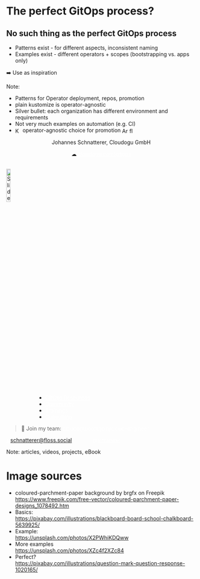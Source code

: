 <!-- .slide: style="color: #5b5a5a" class="floatRight"-->
<!-- .slide: data-background-image="images/question-mark-g8640ed2c2_1920.jpg" data-background-size="45%" data-background-color="white" data-background-position="left" -->
# The perfect GitOps process? <!-- .element: style="color: #5b5a5a; font-size: 130%"  class="floatRight" -->



## No such thing as the perfect GitOps process 

* Patterns exist - for different aspects, inconsistent naming
* Examples exist - different operators + scopes (bootstrapping vs. apps only)

➡️ Use as inspiration

Note:
* Patterns for Operator deployment, repos, promotion
* plain kustomize is operator-agnostic
* Silver bullet: each organization has different environment and requirements
* Not very much examples on automation (e.g. CI)
* <img data-src="images/kustomize-icon.svg" title="Kustomize" style="height: 1.1em; vertical-align: middle;"/> operator-agnostic choice for promotion <img data-src="images/argo-icon.svg" title="ArgoCD" style="height: 1.1em; vertical-align: middle;" /> <img data-src="images/flux-icon.svg" title="flux" style="height: 1.1em; vertical-align: middle;"/>



<!-- .slide: data-background-image="images/trainings_16_9.png"  -->
<!-- .slide: data-background-color="#165D84"  -->
<!-- .slide: id="last" -->
<!-- .slide: style="font-size: 100%; " -->
<!-- .slide: style="text-align: center !important;"  -->

<span style="text-align: center !important;">
  <p>Johannes Schnatterer, Cloudogu GmbH</p>
  <p>☁ <a href="https://cloudogu.com/gitops/"  class="non-blue-link">cloudogu.com/gitops</a></p>
</span>
<br/>
<a href="https://cloudogu.github.io/gitops-talks"><img title="Slides" data-src="images/qr-slides.png" class="floatRight" width="15%" style="margin-right:250px"/></a>

<ul style="margin-left: 80px">
  <li><a href="https://cloudogu.com/gitops/" class="non-blue-link">GitOps Resources</a></li>
  <li><a href="https://community.cloudogu.com/c/gitops/23" class="non-blue-link">Community</a></li>
  <li><a href="https://cloudogu.com/de/schulungen/kubernetes/gitops-continuous-operations/" class="non-blue-link">Trainings</a></li> 
  <li><a href="https://cloudogu.com/de/consulting-gitops/" class="non-blue-link">Consulting</a></li>
</ul>

> 💪 Join my team: <a href="https://cloudogu.com/join/cloud-engineer" class="non-blue-link"> cloudogu.com/join/cloud-engineer</a> 

<a href='https://floss.social/@schnatterer' style="font-size:80%" class="non-blue-link"><i class='fab fa-mastodon'></i> @schnatterer@floss.social</a>
<span style="margin: 50px">
<a href='https://twitter.com/jschnatterer'  style="font-size:80%" class="non-blue-link"><i class='fab fa-twitter'></i> @jschnatterer</a>

Note:
articles, videos, projects, eBook



# Image sources
<!-- .slide: style="font-size: 80%; " -->

* coloured-parchment-paper background by brgfx on Freepik  
  https://www.freepik.com/free-vector/coloured-parchment-paper-designs_1078492.htm
* Basics:  
  https://pixabay.com/illustrations/blackboard-board-school-chalkboard-5639925/
* Example:  
  https://unsplash.com/photos/X2PWhiKDQww
* More examples   
  https://unsplash.com/photos/XZc4f2XZc84
* Perfect?  
  https://pixabay.com/illustrations/question-mark-question-response-1020165/

<style >  
a.non-blue-link:link {
    color: white
}
a.non-blue-link:visited {
    color: white
}
a.non-blue-link:hover {
 color: #004376;
}
</style>